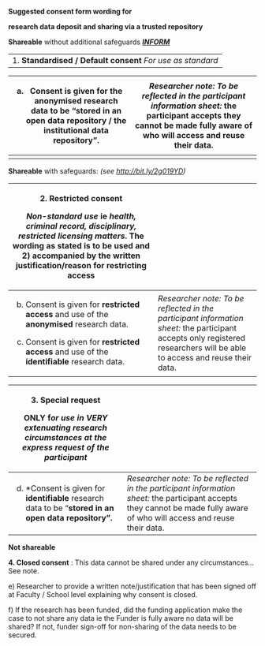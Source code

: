 **Suggested consent form wording for**

**research data deposit and sharing via a trusted repository**

**Shareable** without additional safeguards ***<u>INFORM</u>***

|                                                              |
|--------------------------------------------------------------|
| 1\. **Standardised / Default consent** *For use as standard* |

<table>
<thead>
<tr class="header">
<th><ol type="a">
<li><p>Consent is given for the <strong>anonymised research data</strong> to be <strong>“stored in an open data repository / the institutional data repository”.</strong></p></li>
</ol></th>
<th><em>Researcher note:</em> <em>To be reflected in the participant information sheet:</em> the participant accepts they cannot be made fully aware of who will access and reuse their data.</th>
</tr>
</thead>
<tbody>
<tr class="odd">
<td></td>
<td></td>
</tr>
</tbody>
</table>

**Shareable** with safeguards: *(see <http://bit.ly/2g019YD>)*

<table>
<thead>
<tr class="header">
<th><p>2. <strong>Restricted consent</strong></p>
<p><em>Non-standard use</em> ie <em>health, criminal record, disciplinary, restricted licensing matters</em>. The wording as stated is to be used <strong>and</strong> 2) accompanied by the written justification/reason for restricting access</p></th>
<th></th>
</tr>
</thead>
<tbody>
<tr class="odd">
<td><ol start="2" type="a">
<li><p>Consent is given for <strong>restricted access</strong> and use of the <strong>anonymised</strong> research data.</p></li>
<li><p>Consent is given for <strong>restricted access</strong> and use of the <strong>identifiable</strong> research data.</p></li>
</ol></td>
<td><em>Researcher note:</em> <em>To be reflected in the participant information sheet:</em> the participant accepts only registered researchers will be able to access and reuse their data.</td>
</tr>
</tbody>
</table>

<table>
<thead>
<tr class="header">
<th><p>3. <strong>Special request</strong></p>
<p>ONLY f<em>or use in VERY extenuating research circumstances at the express request of the participant</em></p></th>
<th></th>
</tr>
</thead>
<tbody>
<tr class="odd">
<td><ol start="4" type="a">
<li><p>*Consent is given for <strong>identifiable</strong> research data to be “<strong>stored in an open data repository”.</strong></p></li>
</ol></td>
<td><em>Researcher note:</em> <em>To be reflected in the participant information sheet:</em> the participant accepts they cannot be made fully aware of who will access and reuse their data.</td>
</tr>
</tbody>
</table>

**Not shareable**

**4. Closed consent** : This data cannot be shared under any
circumstances… See note.

e\) Researcher to provide a written note/justification that has been
signed off at Faculty / School level explaining why consent is closed.

f\) If the research has been funded, did the funding application make
the case to not share any data ie the Funder is fully aware no data will
be shared? If not, funder sign-off for non-sharing of the data needs to
be secured.
